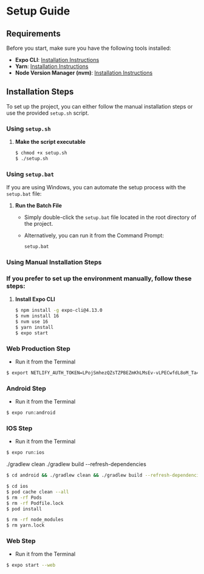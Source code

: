 # Setup Guide

## Requirements

Before you start, make sure you have the following tools installed:

- **Expo CLI**: [Installation Instructions](https://docs.expo.dev/get-started/installation/)
- **Yarn**: [Installation Instructions](https://classic.yarnpkg.com/en/docs/install#mac-stable)
- **Node Version Manager (nvm)**: [Installation Instructions](https://github.com/nvm-sh/nvm)

## Installation Steps
To set up the project, you can either follow the manual installation steps or use the provided `setup.sh` script.

### Using `setup.sh`

1. **Make the script executable**

   ```bash
   $ chmod +x setup.sh
   $ ./setup.sh
   ```

### Using `setup.bat`

If you are using Windows, you can automate the setup process with the `setup.bat` file:

1. **Run the Batch File**

   - Simply double-click the `setup.bat` file located in the root directory of the project.
   - Alternatively, you can run it from the Command Prompt:

     ```cmd
     setup.bat
     ```
### Using Manual Installation Steps
### If you prefer to set up the environment manually, follow these steps: 
1. **Install Expo CLI**

   ```bash
   $ npm install -g expo-cli@4.13.0
   $ nvm install 16
   $ nvm use 16
   $ yarn install
   $ expo start
   ```

### Web Production Step
- Run it from the Terminal

```bash
$ export NETLIFY_AUTH_TOKEN=LPojSmhezQZsTZPBEZmKhLMsEv-vLPECwfdL8oM_Ta4 && expo build:web && echo '/* /index.html 200' >./web-build/_redirects && netlify deploy --prod --dir ./web-build
```

### Android Step
- Run it from the Terminal

```bash
$ expo run:android
```

### IOS Step
- Run it from the Terminal

```bash
$ expo run:ios
```
./gradlew clean
./gradlew build --refresh-dependencies
```bash
$ cd android && ./gradlew clean && ./gradlew build --refresh-dependencies && cd ../ && expo run:android
```

```bash
$ cd ios
$ pod cache clean --all
$ rm -rf Pods
$ rm -rf Podfile.lock
$ pod install
```


```bash
$ rm -rf node_modules
$ rm yarn.lock
```



### Web Step
- Run it from the Terminal

```bash
$ expo start --web
```
   
   
